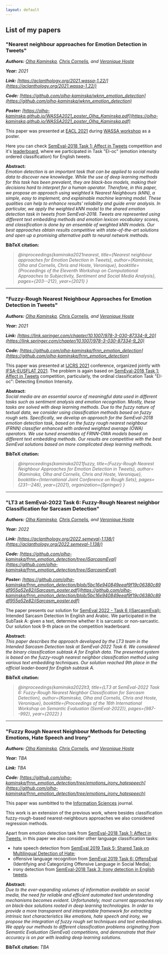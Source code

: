 ```yaml
---
layout: default
---
```

<!--<h1 style="color:Tomato;text-align:justify;">Machine Learning and Natural Language Processing research</h1> -->
<!--<p.main-text style="margin-top:10px;text-align:justify;"></p.main-text>-->
<!--<p style="margin-top:10px;text-align:justify;"></p>-->

<h2>List of my papers</h2>

<h3>"Nearest neighbour approaches for Emotion Detection in Tweets"</h3>

***Authors:** [Olha Kaminska](https://scholar.google.com/citations?hl=en&user=yRgJkEwAAAAJ), [Chris Cornelis](https://scholar.google.com/citations?hl=en&user=ln46HlkAAAAJ), and [Veronique Hoste](https://scholar.google.com/citations?hl=en&user=WxOsW3IAAAAJ)*

***Year:** 2021*

***Link:** [https://aclanthology.org/2021.wassa-1.22/](https://aclanthology.org/2021.wassa-1.22/)*

***Code:** [https://github.com/olha-kaminska/wknn_emotion_detection](https://github.com/olha-kaminska/wknn_emotion_detection)*

***Poster:** [https://olha-kaminska.github.io/WASSA2021_poster_Olha_Kaminska.pdf](https://olha-kaminska.github.io/WASSA2021_poster_Olha_Kaminska.pdf)*

This paper was presented at <a href="https://2021.eacl.org/">EACL 2021</a> during <a href="https://wt-public.emm4u.eu/wassa2021/">WASSA workshop</a> as a poster.

Here you can check <a href="https://competitions.codalab.org/competitions/17751">SemEval-2018 Task 1: Affect in Tweets</a> competition and it's <a href="https://competitions.codalab.org/competitions/17751#results">leaderboard</a>, where we participated in Task "EI-oc" (emotion intensity ordered classification) for English tweets. 

**Abstract:**  
*Emotion detection is an important task that can be applied to social media data to discover new knowledge. While the use of deep learning methods for this task has been prevalent, they are black-box models, making their decisions hard to interpret for a human operator. Therefore, in this paper, we propose an approach using weighted k Nearest Neighbours (kNN), a simple, easy to implement, and explainable machine learning model. These qualities can help to enhance results' reliability and guide error analysis. In particular, we apply the weighted kNN model to the shared emotion detection task in tweets from SemEval-2018. Tweets are represented using different text embedding methods and emotion lexicon vocabulary scores, and classification is done by an ensemble of weighted kNN models. Our best approaches obtain results competitive with state-of-the-art solutions and open up a promising alternative path to neural network methods.*

**BibTeX citation:**
>*@inproceedings{kaminska2021nearest,
  title={Nearest neighbour approaches for Emotion Detection in Tweets},
  author={Kaminska, Olha and Cornelis, Chris and Hoste, Veronique},
  booktitle={Proceedings of the Eleventh Workshop on Computational Approaches to Subjectivity, Sentiment and Social Media Analysis},
  pages={203--212},
  year={2021}
  }*

------------------------------------------------------------------

<h3>"Fuzzy-Rough Nearest Neighbour Approaches for Emotion Detection in Tweets"</h3>

***Authors:** [Olha Kaminska](https://scholar.google.com/citations?hl=en&user=yRgJkEwAAAAJ), [Chris Cornelis](https://scholar.google.com/citations?hl=en&user=ln46HlkAAAAJ), and [Veronique Hoste](https://scholar.google.com/citations?hl=en&user=WxOsW3IAAAAJ)*

***Year:** 2021*

***Link:** [https://link.springer.com/chapter/10.1007/978-3-030-87334-9_20](https://link.springer.com/chapter/10.1007/978-3-030-87334-9_20)*

***Code:** [https://github.com/olha-kaminska/frnn_emotion_detection](https://github.com/olha-kaminska/frnn_emotion_detection)*

This paper was presented at [IJCRS 2021](http://ifsa-eusflat2021.eu/ijcrs_conf.html) conference, organized jointly with [IFSA-EUSFLAT 2021](http://ifsa-eusflat2021.eu/). The problem is again based on [SemEval-2018 Task 1: Affect in Tweets](https://competitions.codalab.org/competitions/17751) competition, particularly, the ordinal classification Task "EI-oc": Detecting Emotion Intensity.

**Abstract:**  
*Social media are an essential source of meaningful data used in different tasks such as sentiment analysis and emotion recognition. Mostly, these tasks are solved with deep learning methods. Due to the fuzzy nature of textual data, we consider using classification methods based on fuzzy rough sets.*
*Specifically, we develop an approach for the SemEval-2018 emotion detection task, based on the fuzzy rough nearest neighbour (FRNN) classifier enhanced with ordered weighted average (OWA) operators. We use tuned ensembles of FRNN-OWA models based on different text embedding methods. Our results are competitive with the best SemEval solutions based on more complicated deep learning methods.*

**BibTeX citation:**
>*@inproceedings{kaminska2021fuzzy,
  title={Fuzzy-Rough Nearest Neighbour Approaches for Emotion Detection in Tweets},
  author={Kaminska, Olha and Cornelis, Chris and Hoste, Veronique},
  booktitle={International Joint Conference on Rough Sets},
  pages={231--246},
  year={2021},
  organization={Springer}
}*

------------------------------------------------------------------

<h3>"LT3 at SemEval-2022 Task 6: Fuzzy-Rough Nearest neighbor Classification for Sarcasm Detection"</h3>

***Authors:** [Olha Kaminska](https://scholar.google.com/citations?hl=en&user=yRgJkEwAAAAJ), [Chris Cornelis](https://scholar.google.com/citations?hl=en&user=ln46HlkAAAAJ), and [Veronique Hoste](https://scholar.google.com/citations?hl=en&user=WxOsW3IAAAAJ)*

***Year:** 2022*

***Link:** [https://aclanthology.org/2022.semeval-1.138/](https://aclanthology.org/2022.semeval-1.138/)*

***Code:** [https://github.com/olha-kaminska/frnn_emotion_detection/tree/iSarcasmEval](https://github.com/olha-kaminska/frnn_emotion_detection/tree/iSarcasmEval)*

***Poster:** [https://github.com/olha-kaminska/frnn_emotion_detection/blob/5bc16e940849eeaf9f19c06380c89df955a52e82/iSarcasm_poster.pdf](https://github.com/olha-kaminska/frnn_emotion_detection/blob/5bc16e940849eeaf9f19c06380c89df955a52e82/iSarcasm_poster.pdf)*

The paper presents our solution for [SemEval 2022 - Task 6 (iSarcasmEval):](https://codalab.lisn.upsaclay.fr/competitions/1340) Intended Sarcasm Detection In English and Arabic. We participated in the SubTask A: given a text, determine whether it is sarcastic or non-sarcastic. Our solution took 9-th place on the competition leaderboard. 

**Abstract:**   
*This paper describes the approach developed by the LT3 team in the Intended Sarcasm Detection task at SemEval-2022 Task 6. We considered the binary classification subtask A for English data. The presented system is based on the fuzzy-rough nearest neighbor classification method using various text embedding techniques. Our solution reached 9th place in the official leader-board for English subtask A.*

**BibTeX citation:**
>*@inproceedings{kaminska2022lt3,
  title={LT3 at SemEval-2022 Task 6: Fuzzy-Rough Nearest Neighbor Classification for Sarcasm Detection},
  author={Kaminska, Olha and Cornelis, Chris and Hoste, Veronique},
  booktitle={Proceedings of the 16th International Workshop on Semantic Evaluation (SemEval-2022)},
  pages={987--992},
  year={2022}
}*

------------------------------------------------------------------

<h3>"Fuzzy Rough Nearest Neighbour Methods for Detecting Emotions, Hate Speech and Irony"</h3>

***Authors:** [Olha Kaminska](https://scholar.google.com/citations?hl=en&user=yRgJkEwAAAAJ), [Chris Cornelis](https://scholar.google.com/citations?hl=en&user=ln46HlkAAAAJ), and [Veronique Hoste](https://scholar.google.com/citations?hl=en&user=WxOsW3IAAAAJ)*

***Year:** TBA*

***Link:** TBA*

***Code:** [https://github.com/olha-kaminska/frnn_emotion_detection/tree/emotions_irony_hatespeech](https://github.com/olha-kaminska/frnn_emotion_detection/tree/emotions_irony_hatespeech)*

This paper was sumbitted to the [Information Sciences](https://www.sciencedirect.com/journal/information-sciences) journal.

This work is an extension of the previous work, where besides classification fuzzy-rough-based nearest-neighbours approaches we also considered regression methods.

Apart from emotion detection task from <a href="https://competitions.codalab.org/competitions/17751">SemEval-2018 Task 1: Affect in Tweets</a>, in this paper we also consider other language classification tasks: 
 - hate speech detection from [SemEval 2019 Task 5: Shared Task on Multilingual Detection of Hate](https://competitions.codalab.org/competitions/19935);
 - offensive language recognition from [SemEval 2019 Task 6: OffensEval](https://competitions.codalab.org/competitions/20011) (Identifying and Categorizing Offensive Language in Social Media);
 - irony detection from [SemEval-2018 Task 3: Irony detection in English tweets](https://competitions.codalab.org/competitions/17468).

**Abstract:**  
*Due to the ever-expanding volumes of information available on social media, the need for reliable and efficient automated text understanding mechanisms becomes evident. Unfortunately, most current approaches rely on black-box solutions rooted in deep learning technologies. In order to provide a more transparent and interpretable framework for extracting intrinsic text characteristics like emotions, hate speech and irony, we propose the integration of fuzzy rough set techniques and text embeddings. We apply our methods to different classification problems originating from Semantic Evaluation (SemEval) competitions, and demonstrate that their accuracy is on par with leading deep learning solutions.*

**BibTeX citation:**
*TBA*
